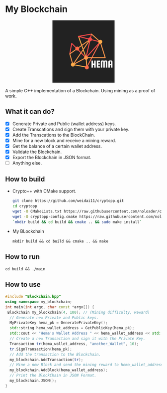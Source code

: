 # My Blockchain

<p align="center">
  <img width="200" height="200" src="logo.png">
</p>

A simple C++ implementation of a Blockchain. Using mining as a proof of work.

## What it can do?

  - [x] Generate Private and Public (wallet address) keys.
  - [x] Create Transcations and sign them with your private key.
  - [x] Add the Transcations to the BlockChain.
  - [x] Mine for a new block and receive a mining reward.
  - [x] Get the balance of a certain wallet address.
  - [x] Validate the Blockchain. 
  - [x] Export the Blockchain in JSON format.
  - [ ] Anything else.

## How to build

* Crypto++ with CMake support.
    ```bash
    git clone https://github.com/weidai11/cryptopp.git
    cd cryptopp
    wget -O CMakeLists.txt https://raw.githubusercontent.com/noloader/cryptopp-cmake/master/CMakeLists.txt
    wget -O cryptopp-config.cmake https://raw.githubusercontent.com/noloader/cryptopp-cmake/master/cryptopp-config.cmake
    `mkdir build && cd build && cmake .. && sudo make install`
    ```
* My BLockchain
  
    `mkdir build && cd build && cmake .. && make`

## How to run

`cd build && ./main`

## How to use

```c++
#include "Blockchain.hpp"
using namespace my_blockchain;
int main(int argc, char const *argv[]) {
 Blockchain my_blockchain(4, 100); // (Mining difficulty, Reward)
  // Generate new Private and Public keys.
  MyPrivateKey hema_pk = GeneratePrivateKey();
  std::string hema_wallet_address = GetPublicKey(hema_pk);
  std::cout << "Hema's Wallet Address " << hema_wallet_address << std::endl;
  // Create a new Transaction and sign it with the Private Key.
  Transaction tr(hema_wallet_address, "another_Wallet", 10);
  tr.SignTransaction(hema_pk);
  // Add the transaction to the Blockchain.
  my_blockchain.AddTransaction(tr);
  // Mine a new Block and send the mining reward to hema_wallet_address
  my_blockchain.AddBlock(hema_wallet_address);
  // Print the BlockChain in JSON Format.
  my_blockchain.JSON();
}
```
